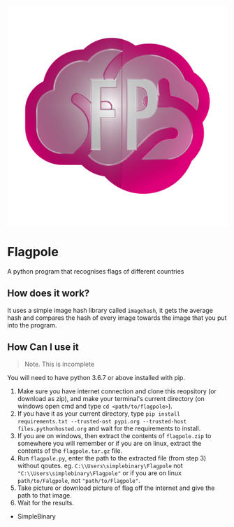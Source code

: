 ![Flagpole Logo](/media/Flagpole.png)
# Flagpole
A python program that recognises flags of different countries

## How does it work?

It uses a simple image hash library called `imagehash`, it gets the average hash and compares the hash of every image towards the image that you put into the program.

## How Can I use it

> Note. This is incomplete

You will need to have python 3.6.7 or above installed with pip.

1. Make sure you have internet connection and clone this reopsitory (or download as zip), and make your terminal's current directory (on windows open cmd and type `cd <path/to/flagpole>`). 
2. If you have it as your current directory, type `pip install requirements.txt --trusted-ost pypi.org --trusted-host files.pythonhosted.org` and wait for the requirements to install.
3. If you are on windows, then extract the contents of `flagpole.zip` to somewhere you will remember or if you are on linux, extract the contents of the `flagpole.tar.gz` file.
4. Run `flagpole.py`, enter the path to the extracted file (from step 3) without qoutes. eg. `C:\\Users\simplebinary\Flagpole` not `"C:\\Users\simplebinary\Flagpole"` or if you are on linux `path/to/Falgpole`, not `"path/to/Flagpole"`.
5. Take picture or download picture of flag off the internet and give the path to that image.
6. Wait for the results.

- SimpleBinary



